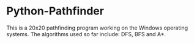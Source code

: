 # Python-Pathfinder
This is a 20x20 pathfinding program working on the Windows operating systems. The algorithms used so far include: DFS, BFS and A*.
